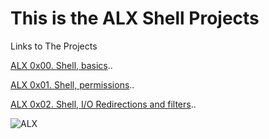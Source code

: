 # This is the ALX Shell Projects

Links to The  Projects 

[ALX 0x00. Shell, basics]( https://intranet.alxswe.com/projects/205 "0x00. Shell, basics")..

[ALX 0x01. Shell, permissions]( https://intranet.alxswe.com/projects/207 "0x01. Shell, permissions")..

[ALX 0x02. Shell, I/O Redirections and filters]( https://intranet.alxswe.com/projects/208 "0x02. Shell, I/O Redirections and filters")..


![ALX]( https://encrypted-tbn0.gstatic.com/images?q=tbn:ANd9GcThj-6LwEss_4wXGp4MS6iy4VL-g40kJEKnsktTkPMR&s"ALX")

